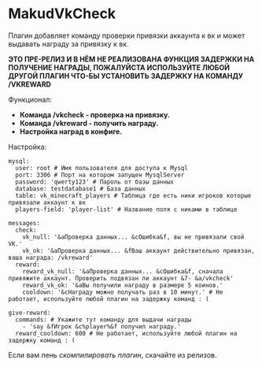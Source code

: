 # MakudVkCheck
Плагин добавляет команду проверки привязки аккаунта к вк и может выдавать награду за привязку к вк.

**ЭТО ПРЕ-РЕЛИЗ И В НЁМ НЕ РЕАЛИЗОВАНА ФУНКЦИЯ ЗАДЕРЖКИ НА ПОЛУЧЕНИЕ НАГРАДЫ, ПОЖАЛУЙСТА ИСПОЛЬЗУЙТЕ ЛЮБОЙ ДРУГОЙ ПЛАГИН ЧТО-БЫ УСТАНОВИТЬ ЗАДЕРЖКУ НА КОМАНДУ /VKREWARD**

Функционал:
- **Команда /vkcheck - проверка на привязку.**
- **Команда /vkreward - получить награду.**
- **Настройка наград в конфиге.**

Настройка:

```
mysql:
  user: root # Имя пользователя для доступа к Mysql
  port: 3306 # Порт на котором запущен MysqlServer
  password: 'qwerty123' # Пароль от базы данных
  database: testdatabase1 # База данных
  table: vk_minecraft_players # Таблица где есть ники игроков которые привязали аккаунт к вк
  players-field: 'player-list' # Название поля с никами в таблице

messages:
  check:
    vk_null: '&aПроверка данных... &cОшибка&f, вы не привязали свой VK.'
    vk_ok: '&aПроверка данных... &fВаш аккаунт действительно привязан, ваша награда: /vkreward'
  reward:
    reward_vk_null: '&aПроверка данных... &cОшибка&f, сначала привяжите аккаунт. Проверить подвязан ли аккаунт &7- &a/vkcheck'
    reward_vk_ok: '&aВы получили награду в размере 5 коинов.'
    cooldown: '&cНаграду можно получать раз в 10 минут.' # Не работает, используйте любой плагин на задержку команд : (

give-reward:
  commands: # Укажите тут команду для выдачи награды
    - 'say &fИгрок &c%player%&f получил награду.'
  reward_cooldown: 600 # Не работает, используйте любой плагин на задержку команд : (
```

Если вам лень _скомпилировать плагин_, скачайте из релизов.
